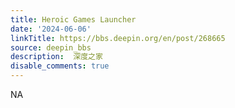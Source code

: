 ```yaml
---
title: Heroic Games Launcher
date: '2024-06-06'
linkTitle: https://bbs.deepin.org/en/post/268665
source: deepin_bbs
description:  深度之家 
disable_comments: true
---
```

NA
